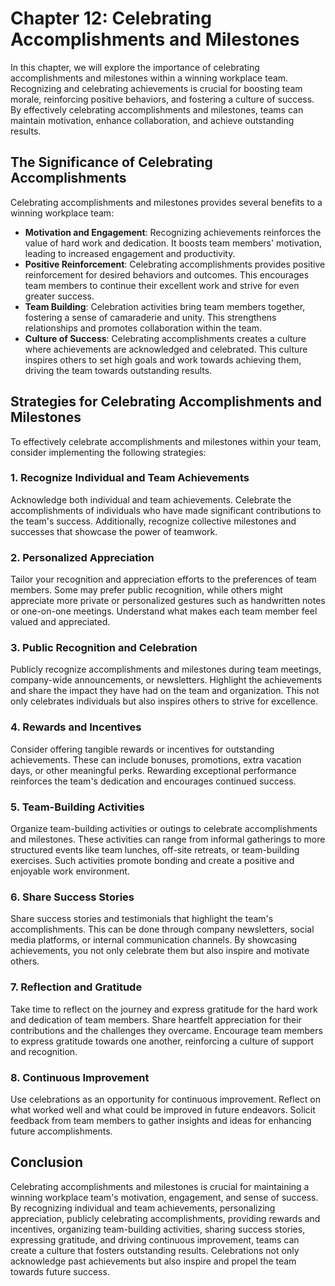 Chapter 12: Celebrating Accomplishments and Milestones
======================================================

In this chapter, we will explore the importance of celebrating accomplishments and milestones within a winning workplace team. Recognizing and celebrating achievements is crucial for boosting team morale, reinforcing positive behaviors, and fostering a culture of success. By effectively celebrating accomplishments and milestones, teams can maintain motivation, enhance collaboration, and achieve outstanding results.

The Significance of Celebrating Accomplishments
-----------------------------------------------

Celebrating accomplishments and milestones provides several benefits to a winning workplace team:

* **Motivation and Engagement**: Recognizing achievements reinforces the value of hard work and dedication. It boosts team members' motivation, leading to increased engagement and productivity.
* **Positive Reinforcement**: Celebrating accomplishments provides positive reinforcement for desired behaviors and outcomes. This encourages team members to continue their excellent work and strive for even greater success.
* **Team Building**: Celebration activities bring team members together, fostering a sense of camaraderie and unity. This strengthens relationships and promotes collaboration within the team.
* **Culture of Success**: Celebrating accomplishments creates a culture where achievements are acknowledged and celebrated. This culture inspires others to set high goals and work towards achieving them, driving the team towards outstanding results.

Strategies for Celebrating Accomplishments and Milestones
---------------------------------------------------------

To effectively celebrate accomplishments and milestones within your team, consider implementing the following strategies:

### 1. Recognize Individual and Team Achievements

Acknowledge both individual and team achievements. Celebrate the accomplishments of individuals who have made significant contributions to the team's success. Additionally, recognize collective milestones and successes that showcase the power of teamwork.

### 2. Personalized Appreciation

Tailor your recognition and appreciation efforts to the preferences of team members. Some may prefer public recognition, while others might appreciate more private or personalized gestures such as handwritten notes or one-on-one meetings. Understand what makes each team member feel valued and appreciated.

### 3. Public Recognition and Celebration

Publicly recognize accomplishments and milestones during team meetings, company-wide announcements, or newsletters. Highlight the achievements and share the impact they have had on the team and organization. This not only celebrates individuals but also inspires others to strive for excellence.

### 4. Rewards and Incentives

Consider offering tangible rewards or incentives for outstanding achievements. These can include bonuses, promotions, extra vacation days, or other meaningful perks. Rewarding exceptional performance reinforces the team's dedication and encourages continued success.

### 5. Team-Building Activities

Organize team-building activities or outings to celebrate accomplishments and milestones. These activities can range from informal gatherings to more structured events like team lunches, off-site retreats, or team-building exercises. Such activities promote bonding and create a positive and enjoyable work environment.

### 6. Share Success Stories

Share success stories and testimonials that highlight the team's accomplishments. This can be done through company newsletters, social media platforms, or internal communication channels. By showcasing achievements, you not only celebrate them but also inspire and motivate others.

### 7. Reflection and Gratitude

Take time to reflect on the journey and express gratitude for the hard work and dedication of team members. Share heartfelt appreciation for their contributions and the challenges they overcame. Encourage team members to express gratitude towards one another, reinforcing a culture of support and recognition.

### 8. Continuous Improvement

Use celebrations as an opportunity for continuous improvement. Reflect on what worked well and what could be improved in future endeavors. Solicit feedback from team members to gather insights and ideas for enhancing future accomplishments.

Conclusion
----------

Celebrating accomplishments and milestones is crucial for maintaining a winning workplace team's motivation, engagement, and sense of success. By recognizing individual and team achievements, personalizing appreciation, publicly celebrating accomplishments, providing rewards and incentives, organizing team-building activities, sharing success stories, expressing gratitude, and driving continuous improvement, teams can create a culture that fosters outstanding results. Celebrations not only acknowledge past achievements but also inspire and propel the team towards future success.
